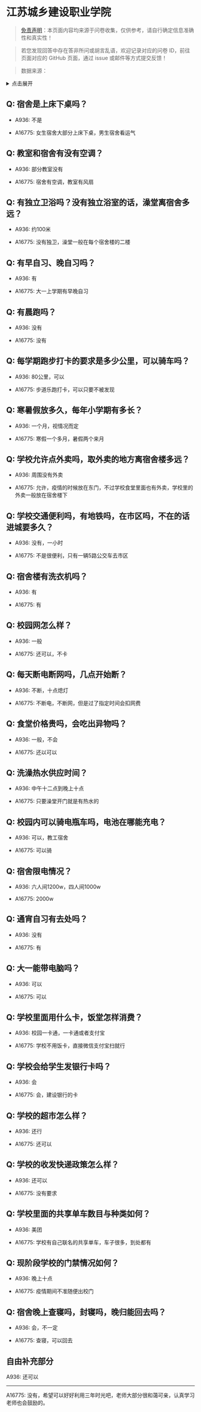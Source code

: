 # 江苏城乡建设职业学院

> [免责声明](https://colleges.chat/#_3)：本页面内容均来源于问卷收集，仅供参考，请自行确定信息准确性和真实性！

> 若您发现回答中存在答非所问或胡言乱语，欢迎记录对应的问卷 ID，前往页面对应的 GitHub 页面，通过 issue 或邮件等方式提交反馈！

> 数据来源：

<details><summary>点击展开</summary>
<ul>
<li>A936: 匿名 (2021 年 06 月)</li>
<li>A16775: 匿名 (2023 年 01 月)</li>
</ul>
</details>

## Q: 宿舍是上床下桌吗？

- A936: 不是

- A16775: 女生宿舍大部分上床下桌，男生宿舍看运气

## Q: 教室和宿舍有没有空调？

- A936: 部分教室没有

- A16775: 宿舍有空调，教室有风扇

## Q: 有独立卫浴吗？没有独立浴室的话，澡堂离宿舍多远？

- A936: 约100米

- A16775: 没有独卫，澡堂一般在每个宿舍楼的二楼

## Q: 有早自习、晚自习吗？

- A936: 有

- A16775: 大一上学期有早晚自习

## Q: 有晨跑吗？

- A936: 没有

- A16775: 没有

## Q: 每学期跑步打卡的要求是多少公里，可以骑车吗？

- A936: 80公里，可以

- A16775: 步道乐跑打卡，可以只要不被发现

## Q: 寒暑假放多久，每年小学期有多长？

- A936: 一个月，视情况而定

- A16775: 寒假一个多月，暑假两个来月

## Q: 学校允许点外卖吗，取外卖的地方离宿舍楼多远？

- A936: 周围没有外卖

- A16775: 允许，疫情的时候放在东门，不过学校食堂里面也有外卖，学校里的外卖一般放在宿舍楼下

## Q: 学校交通便利吗，有地铁吗，在市区吗，不在的话进城要多久？

- A936: 没有，一小时

- A16775: 不是很便利，只有一辆5路公交车去市区

## Q: 宿舍楼有洗衣机吗？

- A936: 有

- A16775: 有

## Q: 校园网怎么样？

- A936: 一般

- A16775: 还可以，不卡

## Q: 每天断电断网吗，几点开始断？

- A936: 不断，十点熄灯

- A16775: 不断电，不断网，但是过了指定时间会扣网费

## Q: 食堂价格贵吗，会吃出异物吗？

- A936: 一般，不会

- A16775: 还以可以

## Q: 洗澡热水供应时间？

- A936: 中午十二点到晚上十点

- A16775: 只要澡堂开门就是有热水的

## Q: 校园内可以骑电瓶车吗，电池在哪能充电？

- A936: 可以，教工宿舍

- A16775: 可以骑

## Q: 宿舍限电情况？

- A936: 六人间1200w，四人间1000w

- A16775: 2000w

## Q: 通宵自习有去处吗？

- A936: 没有

- A16775: 有

## Q: 大一能带电脑吗？

- A936: 可以

- A16775: 可以

## Q: 学校里面用什么卡，饭堂怎样消费？

- A936: 校园一卡通，一卡通或者支付宝

- A16775: 学校不用饭卡，直接微信支付宝扫就行

## Q: 学校会给学生发银行卡吗？

- A936: 会

- A16775: 会，建设银行的卡

## Q: 学校的超市怎么样？

- A936: 还行

- A16775: 还可以

## Q: 学校的收发快递政策怎么样？

- A936: 还可以

- A16775: 没有要求

## Q: 学校里面的共享单车数目与种类如何？

- A936: 美团

- A16775: 学校有自己联名的共享单车，车子很多，到处都有

## Q: 现阶段学校的门禁情况如何？

- A936: 晚上十点

- A16775: 疫情期间不准随便出校门

## Q: 宿舍晚上查寝吗，封寝吗，晚归能回去吗？

- A936: 会，不一定

- A16775: 查寝，可以回去

## 自由补充部分

A936: 还可以

***

A16775: 没有，希望可以好好利用三年时光吧，老师大部分很和蔼可亲，认真学习老师也会鼓励的。